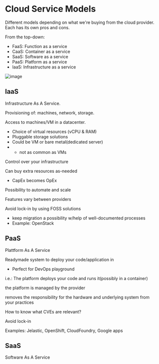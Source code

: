 # Cloud Service Models

Different models depending on what we're buying from the cloud provider. Each has its own pros and cons.

From the top-down:
- FaaS: Function as a service
- CaaS: Container as a service
- SaaS: Software as a service
- PaaS: Platform as a service
- IaaS: Infrastructure as a service

![image](https://github.com/user-attachments/assets/0141b1b7-3398-4a50-9586-0c37901319da)

## IaaS

Infrastructure As A Service.

Provisioning of: machines, network, storage.

Access to machines/VM in a datacenter.
- Choice of virtual resources (vCPU & RAM)
- Pluggable storage solutions
- Could be VM or bare metal(dedicated server)
- - not as common as VMs

Control over your infrastructure

Can buy extra resources as-needed
- CapEx becomes OpEx
 
Possibility to automate and scale

Features vary between providers

Avoid lock-in by using FOSS solutions
- keep migration a possibility w/help of well-documented processes
- Example: OpenStack

## PaaS 

Plattform As A Service

Readymade system to deploy your code/application in
- Perfect for DevOps playground

i.e.: The platform deploys your code and runs it(possibly in a container)

the platform is managed by the provider

removes the responsibility for the hardware and underlying system from your practices

How to know what CVEs are relevant?

Avoid lock-in

Examples: Jelastic, OpenShift, CloudFoundry, Google apps

## SaaS

Software As A Service

